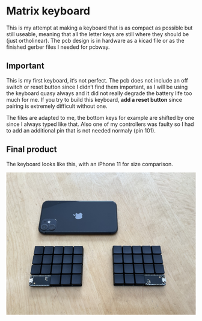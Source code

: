 # Matrix keyboard
This is my attempt at making a keyboard that is as compact as possible but still useable, meaning that all the letter keys are still where they should be (just ortholinear). The pcb design is in hardware as a kicad file or as the finished gerber files I needed for pcbway.

## Important
This is my first keyboard, it‘s not perfect. The pcb does not include an off switch or reset button since I didn‘t find them important, as I will be using the keyboard quasy always and it did not really degrade the battery life too much for me. If you try to build this keyboard, **add a reset button** since pairing is extremely difficult without one.

The files are adapted to me, the bottom keys for example are shifted by one since I always typed like that. Also one of my controllers was faulty so I had to add an additional pin that is not needed normaly (pin 101).

## Final product
The keyboard looks like this, with an iPhone 11 for size comparison. 

![image of matrix keyboard](/matrix_keyboard.jpeg)